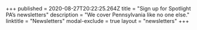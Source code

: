 +++
published = 2020-08-27T20:22:25.264Z
title = "Sign up for Spotlight PA’s newsletters"
description = "We cover Pennsylvania like no one else."
linktitle = "Newsletters"
modal-exclude = true
layout = "newsletters"
+++

